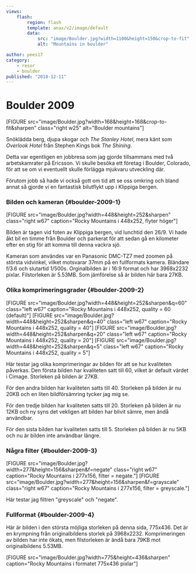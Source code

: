 ```yaml
---
views:
    flash:
        region: flash
        template: anax/v2/image/default
        data:
            src: "image/Boulder.jpg?width=1100&height=150&crop-to-fit"
            alt: "Mountains in boulder"

author: pees17
category:
    - resor
    - boulder
published: "2018-12-11"
---
```

Boulder 2009
==================================
[FIGURE src="image/Boulder.jpg?width=168&height=168&crop-to-fit&sharpen" class="right w25" alt="Boulder mountains"]

Snöklädda berg, djupa skogar och _The Stanley Hotel_, mera känt som _Overlook Hotel_ från Stephen Kings bok _The Shining_.

<!--more-->

Detta var egentligen en jobbresa som jag gjorde tillsammans med två arbetskamrater på Ericsson. Vi skulle besöka ett företag i Boulder, Colorado, för att se om vi eventuellt skulle förlägga mjukvaru utveckling där.

Förutom jobb så hade vi också gott om tid att se oss omkring och bland annat så gjorde vi en fantastisk bilutflykt upp i Klippiga bergen.


### Bilden och kameran {#boulder-2009-1}

[FIGURE src="image/Boulder.jpg?width=448&height=252&sharpen" class="right w67" caption="Rocky Mountains i 448x252, flyter höger"]

Bilden är tagen vid foten av Klippiga bergen, vid lunchtid den 26/9. Vi hade åkt bil en timme från Boulder och parkerat för att sedan gå en kilometer efter en stig för att komma till denna vackra sjö.

Kameran som användes var en Panasonic DMC-TZ7 med zoomen på största vidvinkel, vilket motsvarar 37mm på en fullformats kamera. Bländare f/3.6 och slutartid 1/500s. Orginalbilden är i 16:9 format och har 3968x2232 pixlar. Filstorleken är 5.53MB. Som jämförelse så är bilden här bara 27KB.

### Olika komprimeringsgrader {#boulder-2009-2}
[FIGURE src="image/Boulder.jpg?width=448&height=252&sharpen&q=60" class="left w67" caption="Rocky Mountains i 448x252, quality = 60 (default)"]
[FIGURE src="image/Boulder.jpg?width=448&height=252&sharpen&q=40" class="left w67" caption="Rocky Mountains i 448x252, quality = 40"]
[FIGURE src="image/Boulder.jpg?width=448&height=252&sharpen&q=20" class="left w67" caption="Rocky Mountains i 448x252, quality = 20"]
[FIGURE src="image/Boulder.jpg?width=448&height=252&sharpen&q=5" class="left w67" caption="Rocky Mountains i 448x252, quality = 5"]

Här testar jag olika komprimeringar av bilden för att se hur kvaliteten påverkas. Den första bilden har kvaliteten satt till 60, vilket är default värdet i Cimage. Storleken på bilden är 27KB.

För den andra bilden har kvaliteten satts till 40. Storleken på bilden är nu 20KB och en liten bildförsämring tycker jag mig se.

För den tredje bilden har kvaliteten satts till 20. Storleken på bilden är nu 12KB och ny syns det vekligen att bilden har blivit sämre, men ändå användbar.

För den sista bilden har kvaliteten satts till 5. Storleken på bilden är nu 5KB och nu är bilden inte användbar längre.

### Några filter {#boulder-2009-3}
[FIGURE src="image/Boulder.jpg?width=277&height=156&sharpen&f=negate" class="right w67" caption="Rocky Mountains i 277x156, filter = negate."]
[FIGURE src="image/Boulder.jpg?width=277&height=156&sharpen&f=grayscale" class="right w67" caption="Rocky Mountains i 277x156, filter = greyscale."]

Här testar jag filtren "greyscale" och "negate".

### Fullformat {#boulder-2009-4}

Här är bilden i den största möjliga storleken på denna sida, 775x436. Det är en krympning från originalbildens storlek på 3968x2232. Komprimeringen av bilden har inte ökats, men filstorleken är ändå bara 79KB mot originalbildens 5.53MB.

[FIGURE src="image/Boulder.jpg?width=775&height=436&sharpen" caption="Rocky Mountains i formatet 775x436 pixlar"]
